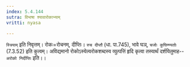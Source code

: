 ```yaml
---
index: 5.4.144
sutra: विभाषा श्यावारोकाभ्याम्
vritti: nyasa

---
```

`स्त्रियाम्` इति निवृत्तम्। रोकः=रोचनम्, दीप्तिः। `रुच दीप्तौ` (धा. पा.745), भावे घञ्, `चजोः कुघिण्ण्यतोः` (7.3.52) इति कुत्वम्। अविद्यमानो रोकोऽस्येत्यरोकशब्दस्य व्युत्पत्तिं हृदि कृत्वा तस्यार्थं दर्शयितुमाह--`अरोको निर्दीप्तिः` इति।।